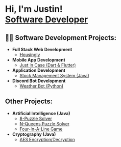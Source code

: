<h1>Hi, I'm Justin! <br/><a href="https://github.com/justintho">Software Developer</a></h1>

<h2>👨‍💻 Software Development Projects:</h2>

- <b>Full Stack Web Development</b>
  - [Housingly](https://github.com/justintho/housingly)
- <b>Mobile App Development</b>
  - [Just In Case (Dart & Flutter)](https://github.com/justintho/just_in_case_app)
- <b>Application Development</b>
  - [Stock Management System (Java)](https://github.com/justintho/stock-management-system)
- <b>Discord Bot Development</b>
  - [Weather Bot (Python)](https://github.com/justintho)

<h2>Other Projects:</h2>

- <b>Artificial Intelligence (Java)</b>
  - [8-Puzzle Solver](https://github.com/justintho)
  - [N-Queens Puzzle Solver](https://github.com/justintho)
  - [Four-In-A-Line Game](https://github.com/justintho)
- <b>Cryptography (Java)</b>
  - [AES Encryption/Decryption](https://github.com/justintho)
